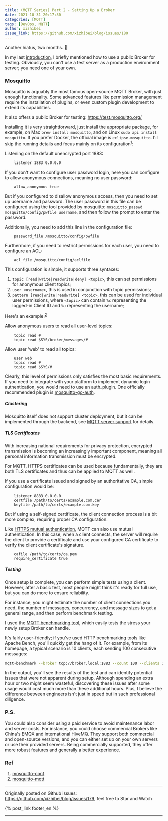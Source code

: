 ```yaml
---
title: (MQTT Series) Part 2 - Setting Up a Broker
date: 2021-10-31 20:17:30
categories: [MQTT]
tags: [DevOps, MQTT]
author: xizhibei
issue_link: https://github.com/xizhibei/blog/issues/180
---
```

<!-- en_title: mqtt-2-mosquitto-broker-setup -->
<!-- toc -->

Another hiatus, two months. 🙈

In my last [introduction](https://github.com/xizhibei/blog/issues/179), I briefly mentioned how to use a public Broker for testing. Obviously, you can't use a test server as a production environment server; you need one of your own.

### Mosquitto

Mosquitto is arguably the most famous open-source MQTT Broker, with just enough functionality. Some advanced features like permission management require the installation of plugins, or even custom plugin development to extend its capabilities.

It also offers a public Broker for testing: <https://test.mosquitto.org/>

Installing it is very straightforward, just install the appropriate package, for example, on Mac `brew install mosquitto`, and on Linux `sudo api install mosquitto`. If you prefer Docker, the official image is `eclipse-mosquitto`. I'll skip the running details and focus mainly on its configuration<sup>[1]</sup>:

Listening on the default unencrypted port 1883:

```
    listener 1883 0.0.0.0
```

If you don't want to configure user password login, here you can configure to allow anonymous connections, meaning no user password:

```
    allow_anonymous true
```

But if you configured to disallow anonymous access, then you need to set up username and password. The user password in this file can be configured using the tool provided by mosquitto: `mosquitto_passwd mosquitto/config/pwfile username`, and then follow the prompt to enter the password.

Additionally, you need to add this line in the configuration file:

```
    password_file /mosquitto/config/pwfile
```

Furthermore, if you need to restrict permissions for each user, you need to configure an ACL:

```
    acl_file /mosquitto/config/aclfile
```

This configuration is simple, it supports three syntaxes:

1.  `topic [read|write|readwrite|deny] <topic>`, this can set permissions for anonymous client topics;
2.  `user <username>`, this is used in conjunction with topic permissions;
3.  `pattern [read|write|readwrite] <topic>`, this can be used for individual user permissions, where `<topic>` can contain `%c` representing the logged-in Client ID and `%u` representing the username;

Here's an example:<sup>[2]</sup>

Allow anonymous users to read all user-level topics:

```
    topic read #
    topic read $SYS/broker/messages/#
```

Allow user 'web' to read all topics:

```
    user web
    topic read #
    topic read $SYS/#
```

Clearly, this level of permissions only satisfies the most basic requirements. If you need to integrate with your platform to implement dynamic login authentication, you would need to use an auth_plugin. One officially recommended plugin is [mosquitto-go-auth](https://github.com/iegomez/mosquitto-go-auth).

##### Clustering

Mosquitto itself does not support cluster deployment, but it can be implemented through the backend, see [MQTT server support](https://github.com/mqtt/mqtt.org/wiki/server-support) for details.

##### TLS Certificates

With increasing national requirements for privacy protection, encrypted transmission is becoming an increasingly important component, meaning all personal information transmission must be encrypted.

For MQTT, HTTPS certificates can be used because fundamentally, they are both TLS certificates and thus can be applied to MQTT as well.

If you use a certificate issued and signed by an authoritative CA, simple configuration would be:

```
    listener 8883 0.0.0.0
    certfile /path/to/certs/example.com.cer
    keyfile /path/to/certs/example.com.key
```

But if using a self-signed certificate, the client connection process is a bit more complex, requiring proper CA configuration.

Like [HTTPS mutual authentication](https://github.com/xizhibei/blog/issues/159), MQTT can also use mutual authentication. In this case, when a client connects, the server will require the client to provide a certificate and use your configured CA certificate to verify the client certificate's signature.

```
    cafile /path/to/certs/ca.pem
    require_certificate true
```

##### Testing

Once setup is complete, you can perform simple tests using a client. However, after a basic test, most people might think it's ready for full use, but you can do more to ensure reliability.

For instance, you might estimate the number of client connections you need, the number of messages, concurrency, and message sizes to get a general range, and then perform benchmark testing.

I used the [MQTT benchmarking tool](https://github.com/krylovsk/mqtt-benchmark), which easily tests the stress your newly setup Broker can handle.

It's fairly user-friendly; if you've used HTTP benchmarking tools like Apache Bench, you'll quickly get the hang of it. For example, from its homepage, a typical scenario is 10 clients, each sending 100 consecutive messages:

```bash
mqtt-benchmark --broker tcp://broker.local:1883 --count 100 --clients 10 --qos 1 --topic house/bedroom/temperature --payload {\"temperature\":20,\"timestamp\":1597314150}
```

In the output, you'll see the results of the test and can identify potential issues that were not apparent during setup. Although spending an extra hour or two might seem wasteful, discovering these issues after some usage would cost much more than these additional hours. Plus, I believe the difference between engineers isn't just in speed but in such professional diligence.

### P.S.
You could also consider using a paid service to avoid maintenance labor and server costs. For instance, you could choose commercial Brokers like China's EMQX and international HiveMQ. They support both commercial and open-source versions, and you can either set up on your own servers or use their provided servers. Being commercially supported, they offer more robust features and generally a better experience.

### Ref

1.  [mosquitto-conf][1]
2.  [mosquitto-mqtt][2]

[1]: https://mosquitto.org/man/mosquitto-conf-5.html

[2]: https://troy.dack.com.au/mosquitto-mqtt/


***
Originally posted on Github issues: https://github.com/xizhibei/blog/issues/179, feel free to Star and Watch

{% post_link footer_en %}
***
